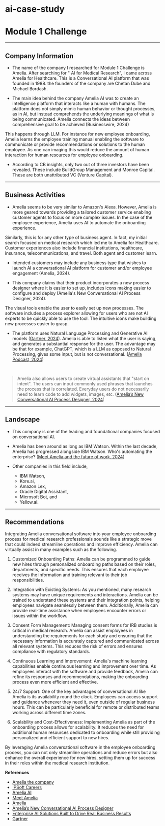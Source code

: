 # ai-case-study
# Module 1 Challenge

---
## Company Information 

* The name of the company I researched for Module 1 Challenge is Amelia. After searching for " AI for Medical Research", I came across Amelia for Healthcare. This is a Conversational AI platform that was founded in 1988. the founders of the company are Chetan Dube and Michael Bordash.

* The main idea behind the company Amelia AI was to create an intelligence platform that interacts like a human with humans. The platform does not simply mimic human behavior or thought processes, as in AI, but instead comprehends the underlying meanings of what is being communicated. Amelia connects the ideas between comprehensive goal to be achieved (Businesswire, 2024) 

This happens through LLM. For instance for new employee onboarding, Amelia learns the employee training manual enabling the software to communicate or provide recommendations or solutions to the human employee. As one can imaging this would reduce the amount of human interaction for human resources for employee onboarding.

* According to CB insights, only two out of three investors have been revealed. These include BuildGroup Management and Monroe Capital.
 
These are both unattributed VC (Venture Capital).


---
## Business Activities

* Amelia seems to be very similar to Amazon's Alexa. However, Amelia is more geared towards providing a tailored customer service enabling customer agents to focus on more complex issues. In the case of the employee experience, Amelia uses AI to automate the onboarding experience.

Similarly, this is for any other type of business agent. In fact, my initial search focused on medical research which led me to Amelia for Healthcare. Customer experiences also include financial institutions, healthcare, insurance, telecommunications, and travel. Both agent and customer learn.

* Intended customers may include any business type that wishes to launch AI a conversational AI platform for customer and/or employee engagement (Amelia, 2024).   

* This company claims that their product incorporates a new process designer where it is easier to set up, includes icons making easier to configure and deploy (Amelia's New Conversational AI Process Designer, 2024). 

The visual tools enable the user to easily set up new processes. The software includes a process explorer allowing for users who are not AI experts to be quickly able to use the tool. The intuitive icons make building new processes easier to grasp. 


* The platform uses Natural Language Processing and Generative AI models ([Gartner, 2024](<https://www.gartner.com/reviews/market/enterprise-conversational-ai-platforms/vendor/amelia/product/amelia>)). Amelia is able to listen what the user is saying, and generates a substantial response for the user. The advantage may be that for example, ChatGPT, which is a LLM as opposed to Natural Processing, gives some input, but is not conversational. ([Amelia Podcast, 2024](<https://amelia.ai/podcast/enterprise-ai-solutions-built-to-drive-real-business-results/?utm_content=272482358&utm_medium=social&utm_source=linkedin&hss_channel=lcp-68792098>))
<br>

> Amelia also allows users to create virtual assistants that "start on intent". The users can input commonly used phrases that launches the process that is correlated. Everyday users do not necessarily need to learn code to add widgets, images, etc. ([Amelia’s New Conversational AI Process Designer, 2024](https://www.youtube.com/watch?v=-6aTLlKodYk))

---
## Landscape

* This company is one of the leading and foundational companies focused on conversational AI.

* Amelia has been around as long as IBM Watson. Within the last decade, Amelia has progressed alongside IBM Watson. Who's automating the enterprise? ([Meet Amelia and the future of work, 2024](https://www.zdnet.com/article/automating-the-enterprise-and-the-future-of-work))

* Other companies in this field include, 
  * IBM Watson, 
  * Kore.ai, 
  * Amazon Lex, 
  * Oracle Digital Assistant,
  * Microsoft Bot, and
  * Yellow.ai.

---
## Recommendations

Integrating Amelia conversational software into your employee onboarding process for medical research professionals sounds like a strategic move that could indeed streamline operations and improve efficiency. Amelia can virtually assist in many examples such as the following.

1. Customized Onboarding Paths: Amelia can be programmed to guide new hires through personalized onboarding paths based on their roles, departments, and specific needs. This ensures that each employee receives the information and training relevant to their job responsibilities.

2. Integration with Existing Systems: As you mentioned, many research systems may have unique requirements and interactions. Amelia can be trained to understand these systems and their integration points, helping employees navigate seamlessly between them. Additionally, Amelia can provide real-time assistance when employees encounter errors or issues within the workflow.

3. Consent Form Management: Managing consent forms for IRB studies is critical in medical research. Amelia can assist employees in understanding the requirements for each study and ensuring that the necessary information is accurately captured and communicated across all relevant systems. This reduces the risk of errors and ensures compliance with regulatory standards.

4. Continuous Learning and Improvement: Amelia's machine learning capabilities enable continuous learning and improvement over time. As employees interact with the software and provide feedback, Amelia can refine its responses and recommendations, making the onboarding process even more efficient and effective.

5. 24/7 Support: One of the key advantages of conversational AI like Amelia is its availability round the clock. Employees can access support and guidance whenever they need it, even outside of regular business hours. This can be particularly beneficial for remote or distributed teams working across different time zones.

6. Scalability and Cost-Effectiveness: Implementing Amelia as part of the onboarding process allows for scalability. It reduces the need for additional human resources dedicated to onboarding while still providing personalized and efficient support to new hires.

By leveraging Amelia conversational software in the employee onboarding process, you can not only streamline operations and reduce errors but also enhance the overall experience for new hires, setting them up for success in their roles within the medical research institution.

**References**
* [Amelia the company](https://en.wikipedia.org/wiki/Amelia_(company))
* [IPSoft Careers](https://www.zippia.com/ipsoft-careers-27679/history/)
* [Amelia AI](https://amelia.ai/conversational-ai/)
* [Meet Amelia](https://www.businesswire.com/news/home/20140929005268/en/Meet-Amelia-IPsoft%E2%80%99s-New-Artificial-Intelligence-Platform-Interacts-Like-a-Human)
* [Amelia](https://www.cbinsights.com/company/amelia)
* [Amelia’s New Conversational AI Process Designer](https://www.youtube.com/watch?v=-6aTLlKodYk)
* [Enterprise AI Solutions Built to Drive Real Business Results](https://amelia.ai/podcast/enterprise-ai-solutions-built-to-drive-real-business-results/?utm_content=272482358&utm_medium=social&utm_source=linkedin&hss_channel=lcp-68792098)
* [Gartner](https://www.gartner.com/reviews/market/enterprise-conversational-ai-platforms/vendor/amelia/product/amelia)
